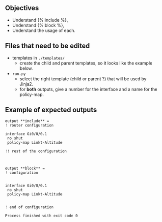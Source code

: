 ## Objectives
* Understand {% include %},
* Understand {% block %},
* Understand the usage of each.

## Files that need to be edited

* templates in `./templates/`
    * create the child and parent templates, so it looks like the example below.
* `run.py`
    * select the right template (child or parent ?) that will be used by Jinja2.
    * for **both** outputs, give a number for the interface and a name for the policy-map.

## Example of expected outputs

```buildoutcfg
output **include** = 
! router configuration

interface Gi0/0/0.1
 no shut
 policy-map Linkt-Altitude

!! rest of the configuration



output **block** = 
! configuration


interface Gi0/0/0.1
 no shut
 policy-map Linkt-Altitude


! end of configuration

Process finished with exit code 0

```